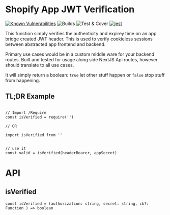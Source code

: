 # Shopify App JWT Verification
[![Known Vulnerabilities](https://snyk.io/test/github/leighs-hammer/shopify-jwt-auth-verify/badge.svg?targetFile=package.json)](https://snyk.io/test/github/leighs-hammer/shopify-jwt-auth-verify?targetFile=package.json)
![Builds](https://github.com/leighs-hammer/shopify-jwt-auth-verify/workflows/Builds/badge.svg)
![Test & Cover](https://github.com/leighs-hammer/shopify-jwt-auth-verify/workflows/Test%20&%20Cover/badge.svg)
[![jest](https://jestjs.io/img/jest-badge.svg)](https://github.com/facebook/jest)

This function simply verifies the authenticity and expirey time on an app bridge created JWT header. This is used to verify cookieless sessions between abstracted app frontend and backend. 

Primary use cases would be in a custom middle ware for your backend routes. Built and tested for usage along side NextJS Api routes, however should translate to all use cases. 

It will simply return a boolean: `true` let other stuff happen or `false` stop stuff from happening. 


## TL;DR Example

```

// Import /Require
const isVerified = require('')

// OR

import isVerified from ''


// use it
const valid = isVerified(headerBearer, appSecret)
```


# API

## isVerified

`const isVerified = (authorization: string, secret: string, cb?: Function ) => boolean`





